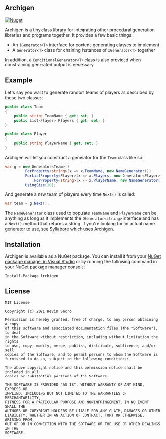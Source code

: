 ## Archigen
[![Nuget](https://img.shields.io/nuget/v/Archigen)](https://www.nuget.org/packages/Archigen/)

Archigen is a tiny class library for integrating other procedural generation libraries and programs together. It provides a few basic things:
* An `IGenerator<T>` interface for content-generating classes to implement
* A `Generator<T>` class for chaining instances of `IGenerator<T>` together

In addition, a `ConditionalGenerator<T>` class is also provided when constraining generated output is necessary.

## Example
Let's say you want to generate random teams of players as described by these two classes:

```C#
public class Team
{
    public string TeamName { get; set; }
    public List<Player> Players { get; set; }
}

public class Player
{
    public string PlayerName { get; set; }
}
```

Archigen will let you construct a generator for the `Team` class like so:

```C#
var g = new Generator<Team>()
        .ForProperty<string>(x => x.TeamName, new NameGenerator())
        .ForListProperty<Player>(x => x.Players, new Generator<Player>()
            .ForProperty<string>(x => x.PlayerName, new NameGenerator()))
        .UsingSize(10);
```

And generate a new team of players every time `Next()` is called:

```C#
var team = g.Next(); 
```

The `NameGenerator` class used to populate `TeamName` and `PlayerName` can be anything as long as it implements the `IGenerator<string>` interface and has a `Next()` method that returns a string. If you're looking for an actual name generator to use, see [Syllabore](https://github.com/kesac/Syllabore) which uses Archigen.

## Installation
Archigen is available as a NuGet package. You can install it from your [NuGet package manager in Visual Studio](https://docs.microsoft.com/en-us/nuget/quickstart/install-and-use-a-package-in-visual-studio) or by running the following command in your NuGet package manager console:
```
Install-Package Archigen
```

## License
```
MIT License

Copyright (c) 2021 Kevin Sacro

Permission is hereby granted, free of charge, to any person obtaining a copy
of this software and associated documentation files (the "Software"), to deal
in the Software without restriction, including without limitation the rights
to use, copy, modify, merge, publish, distribute, sublicense, and/or sell
copies of the Software, and to permit persons to whom the Software is
furnished to do so, subject to the following conditions:

The above copyright notice and this permission notice shall be included in all
copies or substantial portions of the Software.

THE SOFTWARE IS PROVIDED "AS IS", WITHOUT WARRANTY OF ANY KIND, EXPRESS OR
IMPLIED, INCLUDING BUT NOT LIMITED TO THE WARRANTIES OF MERCHANTABILITY,
FITNESS FOR A PARTICULAR PURPOSE AND NONINFRINGEMENT. IN NO EVENT SHALL THE
AUTHORS OR COPYRIGHT HOLDERS BE LIABLE FOR ANY CLAIM, DAMAGES OR OTHER
LIABILITY, WHETHER IN AN ACTION OF CONTRACT, TORT OR OTHERWISE, ARISING FROM,
OUT OF OR IN CONNECTION WITH THE SOFTWARE OR THE USE OR OTHER DEALINGS IN THE
SOFTWARE.
```
